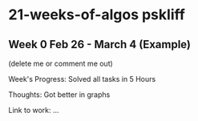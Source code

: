 # 21-weeks-of-algos pskliff
## Week 0 Feb 26 - March 4 (Example)

(delete me or comment me out)

Week's Progress: Solved all tasks in 5 Hours

Thoughts: Got better in graphs

Link to work: ...
